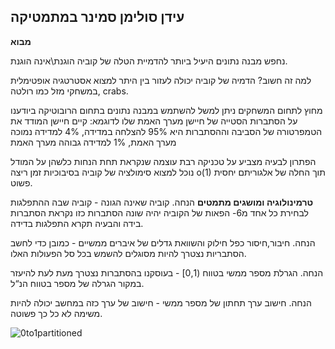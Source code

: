 עידן סולימן
**סמינר במתמטיקה**
---
**מבוא**

נחפש מבנה נתונים היעיל ביותר להדמיית הטלה של קוביה הוגנת\אינה הוגנת.

למה זה חשוב? הדמיה של קוביה יכולה לעזור בין היתר למצוא אסטרטגיה אופטימלית במשחקי מזל כמו רולטה, crabs.

מחוץ לתחום המשחקים ניתן למשל להשתמש במבנה נתונים בתחום הרובוטיקה ביודענו על הסתברות הסטייה של חיישן מערך האמת שלו לדוגמא: קיים חיישן המודד את הטמפרטורה של הסביבה וההסתברות היא 95% להצלחה במדידה, 4% למדידה נמוכה מערך האמת, 1% למדידה גבוהה מערך האמת 

הפתרון לבעיה מצביע על טכניקה רבת עוצמה שנקראת תחת הנחות כלשהן על המודל נוכל למצוא סימולציה של קוביה בסיבוכיות זמן ריצה o(1) תוך החלה של אלגוריתם יחסית פשוט.

**טרמינולוגיה ומושגים מתמטים**
הנחה. קוביה שאינה הגונה - קוביה שבה ההתפלגות לבחירת כל אחד מ6- הפאות של הקוביה יהיה שונה הסתברות כזו נקראת הסתברות בידה והבעיה תקרא התפלגות בדידה.

הנחה. חיבור,חיסור כפל חילוק והשוואת גדלים של איברים ממשיים - כמובן כדי לחשב הסתבריות נצטרך להיות מסוגלים להשמש בכל סל הפעולות האלו.

הנחה. הגרלת מספר ממשי בטווח (0,1] - בעוסקנו בהסתברות נצטרך מעת לעת להיעזר במקור הגרלה של מספר בטווח הנ“ל.

הנחה. חישוב ערך תחתון של מספר ממשי - חישוב של ערך כזה במחשב יכולה להיות משימה לא כל כך פשוטה.

![0to1partitioned](https://github.com/idan-suliman/idan-sulimangithub.io/assets/155754906/20c9ff7b-08f0-40ca-a418-4677c60cb6c2)

